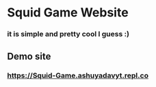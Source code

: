 # Squid Game Website
### it is simple and pretty cool I guess :)

## Demo site
### https://Squid-Game.ashuyadavyt.repl.co
